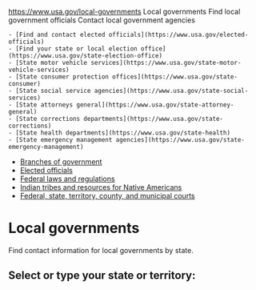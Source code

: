 

https://www.usa.gov/local-governments
Local governments
Find local government officials
Contact local government agencies

    - [Find and contact elected officials](https://www.usa.gov/elected-officials)  
    - [Find your state or local election office](https://www.usa.gov/state-election-office)  
    - [State motor vehicle services](https://www.usa.gov/state-motor-vehicle-services)  
    - [State consumer protection offices](https://www.usa.gov/state-consumer)  
    - [State social service agencies](https://www.usa.gov/state-social-services)  
    - [State attorneys general](https://www.usa.gov/state-attorney-general)  
    - [State corrections departments](https://www.usa.gov/state-corrections)  
    - [State health departments](https://www.usa.gov/state-health)  
    - [State emergency management agencies](https://www.usa.gov/state-emergency-management)  
  + [Branches of government](https://www.usa.gov/branches-of-government)  
  + [Elected officials](https://www.usa.gov/elected-officials)  
  + [Federal laws and regulations](https://www.usa.gov/laws-and-regulations)  
  + [Indian tribes and resources for Native Americans](https://www.usa.gov/tribes)  
  + [Federal, state, territory, county, and municipal courts](https://www.usa.gov/courts)  

Local governments  
=================  

Find contact information for local governments by state.  

Select or type your state or territory:  
---------------------------------------
